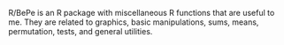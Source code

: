 R/BePe is an R package with miscellaneous R functions that are useful to me. They are related to graphics, basic manipulations, sums, means, permutation, tests, and general utilities.
